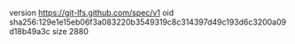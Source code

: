 version https://git-lfs.github.com/spec/v1
oid sha256:129e1e15eb06f3a083220b3549319c8c314397d49c193d6c3200a09d18b49a3c
size 2880
